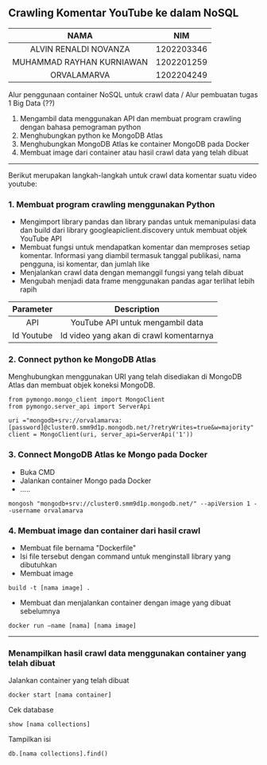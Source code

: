 ## Crawling Komentar YouTube ke dalam NoSQL ##

|NAMA                            | NIM       |
|:---:|:---:|
|ALVIN RENALDI NOVANZA           | 1202203346|
|MUHAMMAD RAYHAN KURNIAWAN       | 1202201259|
|ORVALAMARVA                     | 1202204249|

Alur penggunaan container NoSQL untuk crawl data / Alur pembuatan tugas 1 Big Data (??)
1. Mengambil data menggunakan API dan membuat program crawling dengan bahasa pemograman python
2. Menghubungkan python ke MongoDB Atlas
3. Menghubungkan MongoDB Atlas ke container MongoDB pada Docker
4. Membuat image dari container atau hasil crawl data yang telah dibuat
---
Berikut merupakan langkah-langkah untuk crawl data komentar suatu video youtube:

### 1. Membuat program crawling menggunakan Python ###
- Mengimport library pandas dan  library pandas untuk memanipulasi data dan build dari library googleapiclient.discovery untuk membuat objek YouTube API
- Membuat fungsi untuk mendapatkan komentar dan memproses setiap komentar. Informasi yang diambil termasuk tanggal publikasi, nama pengguna, isi komentar, dan jumlah like
- Menjalankan crawl data dengan memanggil fungsi yang telah dibuat
- Mengubah menjadi data frame menggunakan pandas agar terlihat lebih rapih
 
|Parameter       | Description
|:---:|:---:|
|API             | YouTube API untuk mengambil data
|Id Youtube      | Id video yang akan di crawl komentarnya
 

### 2. Connect python ke MongoDB Atlas ###
Menghubungkan menggunakan URI yang telah disediakan di MongoDB Atlas dan membuat objek koneksi MongoDB.
```
from pymongo.mongo_client import MongoClient
from pymongo.server_api import ServerApi

uri ="mongodb+srv://orvalamarva:[password]@cluster0.smm9d1p.mongodb.net/?retryWrites=true&w=majority"
client = MongoClient(uri, server_api=ServerApi('1'))
```

### 3. Connect MongoDB Atlas ke Mongo pada Docker ###
- Buka CMD
- Jalankan container Mongo pada Docker
- .....
```
mongosh "mongodb+srv://cluster0.smm9d1p.mongodb.net/" --apiVersion 1 --username orvalamarva
```

### 4. Membuat image dan container dari hasil crawl ###
- Membuat file bernama "Dockerfile"
- Isi file tersebut dengan command untuk menginstall library yang dibutuhkan
- Membuat image 
```
build -t [nama image] .
```
- Membuat dan menjalankan container dengan image yang dibuat sebelumnya
```
docker run —name [nama] [nama image]
```
---
### Menampilkan hasil crawl data menggunakan container yang telah dibuat ###
Jalankan container yang telah dibuat
```
docker start [nama container]
```
Cek database
```
show [nama collections]
```
Tampilkan isi
```
db.[nama collections].find()
```

